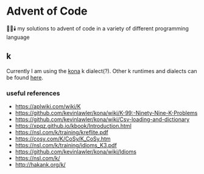 # Advent of Code

🎅🎄🕯️ my solutions to advent of code in a variety of different programming language

## k

Currently I am using the [kona](https://github.com/kevinlawler/kona) k dialect(?).
Other k runtimes and dialects can be found [here](https://k.miraheze.org/wiki/Running_K).

### useful references

- https://aplwiki.com/wiki/K
- https://github.com/kevinlawler/kona/wiki/K-99:-Ninety-Nine-K-Problems
- https://github.com/kevinlawler/kona/wiki/Csv-loading-and-dictionary
- https://xpqz.github.io/kbook/Introduction.html
- https://nsl.com/k/training/kreflite.pdf
- https://cosy.com/K/CoSy/K_CoSy.htm
- https://nsl.com/k/training/idioms_K3.pdf
- https://github.com/kevinlawler/kona/wiki/Idioms
- https://nsl.com/k/
- http://hakank.org/k/
